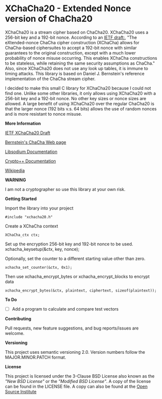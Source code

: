 # XChaCha20 - Extended Nonce version of ChaCha20

XChaCha20 is a stream cipher based on ChaCha20. XChaCha20 uses a 256-bit
key and a 192-bit nonce. According to an [IETF draft:](https://tools.ietf.org/html/draft-arciszewski-xchacha-02), "The eXtended-nonce ChaCha cipher construction (XChaCha) allows for
ChaCha-based ciphersuites to accept a 192-bit nonce with similar guarantees
to the original construction, except with a much lower probability of
nonce misuse occurring. This enables XChaCha constructions to be stateless,
while retaining the same security assumptions as ChaCha."
Also, since XChaCha20 does not use any look up tables, it is immune to
timing attacks. This library is based on Daniel J. Bernstein's reference
implementation of the ChaCha stream cipher.

I decided to make this small C library for XChaCha20 because I could not
find one. Unlike some other libraries, it only allows using XChaCha20 with
a 256-bit key and a 192-bit nonce. No other key sizes or nonce sizes are
allowed. A large benefit of using XChaCha20 over the regular ChaCha20 is that
the larger nonce (192 bits v.s. 64 bits) allows the use of random nonces and
is more resistant to nonce misuse.

**More Information**

[IETF XChaCha20 Draft](https://tools.ietf.org/html/draft-arciszewski-xchacha-02)

[Bernstein's ChaCha Web page](http://cr.yp.to/chacha.html)

[Libsodium Documentation](https://libsodium.gitbook.io/doc/advanced/stream_ciphers/xchacha20)

[Crypto++ Documentation](https://www.cryptopp.com/wiki/XChaCha20)

[Wikipedia](https://en.wikipedia.org/wiki/Salsa20)

**WARNING**

I am not a cryptographer so use this library at your own risk.  


**Getting Started**

Import the library into your project

    #include "xchacha20.h"

Create a XChaCha context

    XChaCha_ctx ctx;

Set up the encryption 256-bit key and 192-bit nonce to be used.
    xchacha_keysetup(&ctx, key, nonce);

Optionally, set the counter to a different starting value other than zero.

    xchacha_set_counter(&ctx, 0x1);

Then use xchacha_encrypt_bytes or xchacha_encrypt_blocks to encrypt data

    xchacha_encrypt_bytes(&ctx, plaintext, ciphertext, sizeof(plaintext));


**To Do**

- [ ] Add a program to calculate and compare test vectors


**Contributing**

Pull requests, new feature suggestions, and bug reports/issues are
welcome.


**Versioning**

This project uses semantic versioning 2.0. Version numbers follow the
MAJOR.MINOR.PATCH format.


**License**

This project is licensed under the 3-Clause BSD License also known as the
*"New BSD License"* or the *"Modified BSD License"*. A copy of the license
can be found in the LICENSE file. A copy can also be found at the
[Open Source Institute](https://opensource.org/licenses/BSD-3-Clause)
